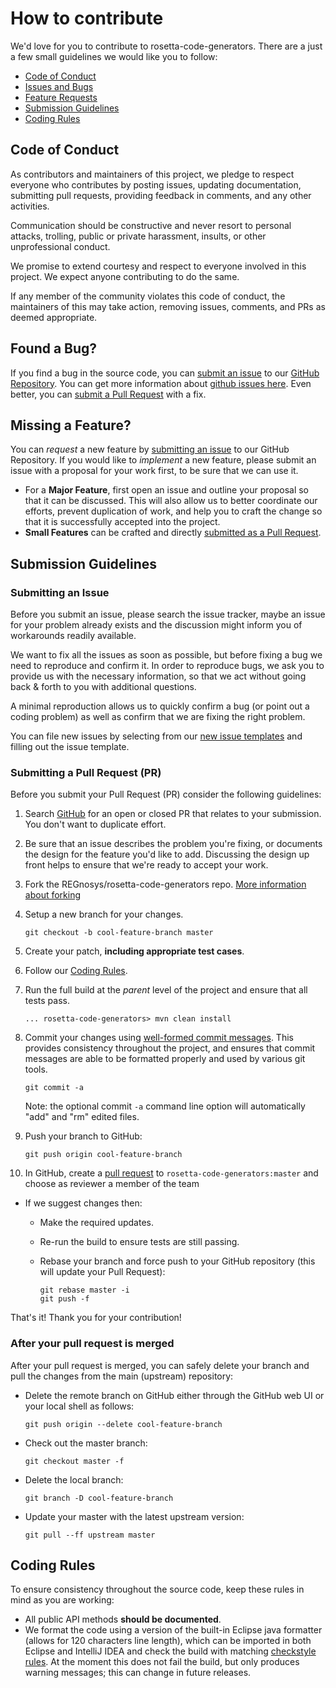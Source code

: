 # How to contribute #

We'd love for you to contribute to rosetta-code-generators. There are
a just a few small guidelines  we would like you to follow:

 - [Code of Conduct](#coc)
 - [Issues and Bugs](#issue)
 - [Feature Requests](#feature)
 - [Submission Guidelines](#submit)
 - [Coding Rules](#rules)


## <a name="coc"></a> Code of Conduct
As contributors and maintainers of this project, we pledge to respect everyone who contributes by posting issues, updating documentation, submitting pull requests, providing feedback in comments, and any other activities.

Communication should be constructive and never resort to personal attacks, trolling, public or private harassment, insults, or other unprofessional conduct.

We promise to extend courtesy and respect to everyone involved in this project. We expect anyone contributing to do the same.

If any member of the community violates this code of conduct, the maintainers of this may take action, removing issues, comments, and PRs as deemed appropriate.

## <a name="issue"></a> Found a Bug?
If you find a bug in the source code, you can [submit an issue](#submit-issue) to our [GitHub Repository][github]. 
You can get more information about [github issues here].
Even better, you can [submit a Pull Request](#submit-pr) with a fix.

## <a name="feature"></a> Missing a Feature?
You can *request* a new feature by [submitting an issue](#submit-issue) to our GitHub
Repository. If you would like to *implement* a new feature, please submit an issue with
a proposal for your work first, to be sure that we can use it.

* For a **Major Feature**, first open an issue and outline your proposal so that it can be
discussed. This will also allow us to better coordinate our efforts, prevent duplication of work,
and help you to craft the change so that it is successfully accepted into the project.
* **Small Features** can be crafted and directly [submitted as a Pull Request](#submit-pr).

## <a name="submit"></a> Submission Guidelines

### <a name="submit-issue"></a> Submitting an Issue

Before you submit an issue, please search the issue tracker, maybe an issue for your problem already exists and the discussion might inform you of workarounds readily available.

We want to fix all the issues as soon as possible, but before fixing a bug we need to reproduce and confirm it. In order to reproduce bugs, we ask you to provide us with the necessary information, so that we act without going back & forth to you with additional questions.

A minimal reproduction allows us to quickly confirm a bug (or point out a coding problem) as well as confirm that we are fixing the right problem.

You can file new issues by selecting from our [new issue templates](https://github.com/REGnosys/rosetta-code-generators/issues/new/choose) and filling out the issue template.

### <a name="submit-pr"></a> Submitting a Pull Request (PR)
Before you submit your Pull Request (PR) consider the following guidelines:

1. Search [GitHub](https://github.com/REGnosys/rosetta-code-generators/pulls) for an open or closed PR
  that relates to your submission. You don't want to duplicate effort.
1. Be sure that an issue describes the problem you're fixing, or documents the design for the feature you'd like to add.
   Discussing the design up front helps to ensure that we're ready to accept your work.
1. Fork the REGnosys/rosetta-code-generators repo.
   [More information about forking]
1. Setup a new branch for your changes. 

     ```shell
     git checkout -b cool-feature-branch master
     ```

1. Create your patch, **including appropriate test cases**.
1. Follow our [Coding Rules](#rules).
1. Run the full build at the *parent* level of the project and ensure that all tests pass.

     ```shell
     ... rosetta-code-generators> mvn clean install
     ```

1. Commit your changes using [well-formed commit messages][]. This provides consistency throughout the project, 
    and ensures that commit messages are able to be formatted properly and used by various git tools.

     ```shell
     git commit -a
     ```
    Note: the optional commit `-a` command line option will automatically "add" and "rm" edited files.

1. Push your branch to GitHub:

    ```shell
    git push origin cool-feature-branch
    ```

1. In GitHub, create a [pull request] to `rosetta-code-generators:master` and choose as reviewer 
    a member of the team
* If we suggest changes then:
  * Make the required updates.
  * Re-run the build to ensure tests are still passing.
  * Rebase your branch and force push to your GitHub repository (this will update your Pull Request):

    ```shell
    git rebase master -i
    git push -f
    ```

That's it! Thank you for your contribution!

### After your pull request is merged

After your pull request is merged, you can safely delete your branch and pull the changes
from the main (upstream) repository:

* Delete the remote branch on GitHub either through the GitHub web UI or your local shell as follows:

    ```shell
    git push origin --delete cool-feature-branch
    ```

* Check out the master branch:

    ```shell
    git checkout master -f
    ```

* Delete the local branch:

    ```shell
    git branch -D cool-feature-branch
    ```

* Update your master with the latest upstream version:

    ```shell
    git pull --ff upstream master
    ```

## <a name="rules"></a> Coding Rules
To ensure consistency throughout the source code, keep these rules in mind as you are working:

* All public API methods **should be documented**.
* We format the code using a version of the built-in Eclipse java formatter (allows for 120 characters line length), which can be imported in both Eclipse and IntelliJ IDEA and check the build with matching [checkstyle rules]. At the moment this does not fail the build, but only produces warning messages; this can change in future releases.
  

[More information about forking]: https://help.github.com/articles/fork-a-repo
[well-formed commit messages]: http://tbaggery.com/2008/04/19/a-note-about-git-commit-messages.html
[pull request]: https://help.github.com/articles/creating-a-pull-request
[github issues here]:https://guides.github.com/features/issues
[github]: https://github.com/REGnosys/rosetta-code-generators
[checkstyle rules]: https://github.com/REGnosys/rosetta-code-generators/tree/master/checkstyle/checkstyle.xml
